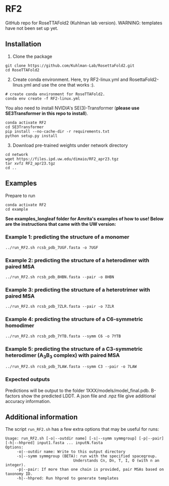 # RF2
GitHub repo for RoseTTAFold2 (Kuhlman lab version). WARNING: templates have not been set up yet.

## Installation

1. Clone the package
```
git clone https://github.com/Kuhlman-Lab/RosettaFold2.git
cd RoseTTAFold2
```

2. Create conda environment. Here, try RF2-linux.yml and RosettaFold2-linus.yml and use the one that works :).
```
# create conda environment for RoseTTAFold2. 
conda env create -f RF2-linux.yml
```
You also need to install NVIDIA's SE(3)-Transformer (**please use SE3Transformer in this repo to install**).
```
conda activate RF2
cd SE3Transformer
pip install --no-cache-dir -r requirements.txt
python setup.py install
```

3. Download pre-trained weights under network directory
```
cd network
wget https://files.ipd.uw.edu/dimaio/RF2_apr23.tgz
tar xvfz RF2_apr23.tgz
cd ..
```

## Examples
Prepare to run
```
conda activate RF2
cd example
```

**See examples_longleaf folder for Amrita's examples of how to use! Below are the instructions that came with the UW version:**

### Example 1: predicting the structure of a monomer
```
../run_RF2.sh rcsb_pdb_7UGF.fasta -o 7UGF
```

### Example 2: predicting the structure of a heterodimer with paired MSA
```
../run_RF2.sh rcsb_pdb_8HBN.fasta --pair -o 8HBN
```

### Example 3: predicting the structure of a heterotrimer with paired MSA
```
../run_RF2.sh rcsb_pdb_7ZLR.fasta --pair -o 7ZLR
```

### Example 4: predicting the structure of a C6-symmetric homodimer
```
../run_RF2.sh rcsb_pdb_7YTB.fasta --symm C6 -o 7YTB
```

### Example 5: predicting the structure of a C3-symmetric heterodimer (A<sub>3</sub>B<sub>3</sub> complex) with paired MSA
```
../run_RF2.sh rcsb_pdb_7LAW.fasta --symm C3 --pair -o 7LAW
```

### Expected outputs
Predictions will be output to the folder 1XXX/models/model_final.pdb.  B-factors show the predicted LDDT.
A json file and .npz file give additional accuracy information.

## Additional information
The script `run_RF2.sh` has a few extra options that may be useful for runs:
```
Usage: run_RF2.sh [-o|--outdir name] [-s|--symm symmgroup] [-p|--pair] [-h|--hhpred] input1.fasta ... inputN.fasta
Options:
     -o|--outdir name: Write to this output directory
     -s|--symm symmgroup (BETA): run with the specified spacegroup.
                              Understands Cn, Dn, T, I, O (with n an integer).
     -p|--pair: If more than one chain is provided, pair MSAs based on taxonomy ID.
     -h|--hhpred: Run hhpred to generate templates
```
